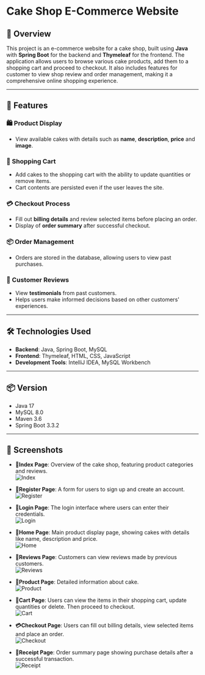 # Cake Shop E-Commerce Website

## 🎂 Overview

This project is an e-commerce website for a cake shop, built using **Java** with **Spring Boot** for the backend and **Thymeleaf** for the frontend. The application allows users to browse various cake products, add them to a shopping cart and proceed to checkout. It also includes features for customer to view shop review and order management, making it a comprehensive online shopping experience.

---

## 🚀 Features

### 🛍️ Product Display
- View available cakes with details such as **name**, **description**, **price** and **image**.

### 🛒 Shopping Cart
- Add cakes to the shopping cart with the ability to update quantities or remove items.
- Cart contents are persisted even if the user leaves the site. 

### 💳 Checkout Process
- Fill out **billing details** and review selected items before placing an order.
- Display of **order summary** after successful checkout.

### 📦 Order Management
- Orders are stored in the database, allowing users to view past purchases.

### 🌟 Customer Reviews
- View **testimonials** from past customers.
- Helps users make informed decisions based on other customers' experiences.

---
  
## 🛠️ Technologies Used

- **Backend**: Java, Spring Boot, MySQL
- **Frontend**: Thymeleaf, HTML, CSS, JavaScript
- **Development Tools**: IntelliJ IDEA, MySQL Workbench

---

## 📦 Version
- Java 17
- MySQL 8.0
- Maven 3.6
- Spring Boot 3.3.2

---
  
## 📸 Screenshots

- **🔖Index Page**: Overview of the cake shop, featuring product categories and reviews.  
  ![Index](screenshot/Index.PNG)

- **📝Register Page**: A form for users to sign up and create an account.  
  ![Register](screenshot/Register.PNG)

- **🔑Login Page**: The login interface where users can enter their credentials.  
  ![Login](screenshot/Login.PNG)

- **🍰Home Page**: Main product display page, showing cakes with details like name, description and price.  
  ![Home](screenshot/Home.PNG)

- **💬Reviews Page**: Customers can view reviews made by previous customers.  
  ![Reviews](screenshot/Reviews.PNG)

- **📄Product Page**: Detailed information about cake.  
  ![Product](screenshot/Product.PNG)

- **🛒Cart Page**: Users can view the items in their shopping cart, update quantities or delete. Then proceed to checkout.  
  ![Cart](screenshot/Cart.PNG)

- **💳Checkout Page**: Users can fill out billing details, view selected items and place an order.  
  ![Checkout](screenshot/Checkout.PNG)

- **🧾Receipt Page**: Order summary page showing purchase details after a successful transaction.  
  ![Receipt](screenshot/Receipt.PNG)








